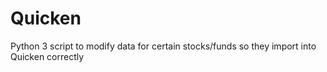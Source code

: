 # Quicken
Python 3 script to modify data for certain stocks/funds so they import into Quicken correctly
